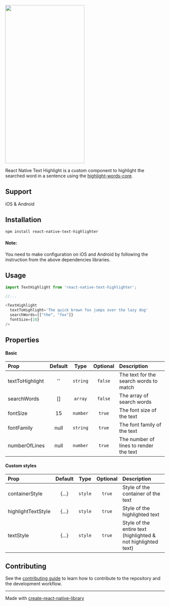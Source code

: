 <span><img src="https://user-images.githubusercontent.com/18114944/227136134-d90f2305-420a-40c0-8a0e-02007b055ba4.png" width="250" height="500" /></span>

React Native Text Highlight is a custom component to highlight the searched word in a sentence using the [highlight-words-core](https://github.com/bvaughn/highlight-words-core).

## Support
iOS & Android

## Installation

```sh
npm install react-native-text-highlighter
```

#### Note:
You need to make configuration on iOS and Android by following the instruction from the above dependencies libraries.

## Usage

```js
import TextHighlight from 'react-native-text-highlighter';

//...

<TextHighlight
  textToHighlight='The quick brown fox jumps over the lazy dog'
  searchWords={["the", "fox"]}
  fontSize={18}
/>

```
## Properties
#### Basic
| Prop               |    Default    |       Type       |  Optional  | Description                                       |
| :----------------- | :-----------: | :--------------: | :--------: | :------------------------------------------------ |
| textToHighlight    |      ''       |     `string`     |   `false`  | The text for the search words to match            |
| searchWords        |      []       |     `array`      |   `false`  | The array of search words                         |
| fontSize           |       15      |     `number`     |   `true`   | The font size of the text                         |
| fontFamily         |      null     |     `string`     |   `true`   | The font family of the text                       |
| numberOfLines      |      null     |     `number`     |   `true`   | The number of lines to render the text            |

#### Custom styles

| Prop                  |    Default    |   Type    |  Optional  | Description                                         |
| :-------------------- | :-----------: | :-------: | :--------: | :-------------------------------------------------- |
| containerStyle        |     {...}     |  `style`  |   `true`   | Style of the container of the text                  |
| highlightTextStyle    |     {...}     |  `style`  |   `true`   | Style of the highlighted text                       |
| textStyle             |     {...}     |  `style`  |   `true`   | Style of the entire text (highlighted & not highlighted text)                 |


## Contributing

See the [contributing guide](CONTRIBUTING.md) to learn how to contribute to the repository and the development workflow.

---

Made with [create-react-native-library](https://github.com/callstack/react-native-builder-bob)
